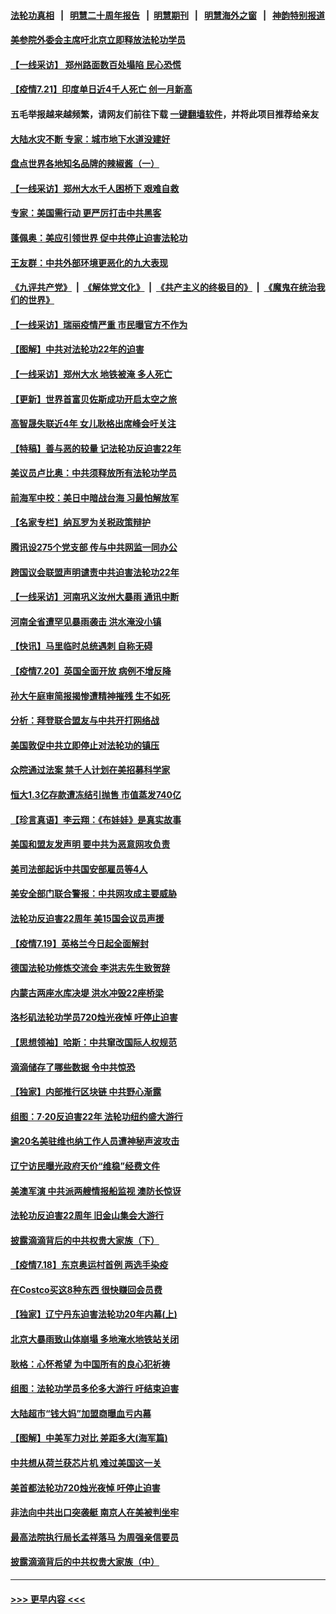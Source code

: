 #### [法轮功真相](https://github.com/gfw-breaker/truth/blob/master/README.md?t=0) &nbsp;&nbsp;|&nbsp;&nbsp; [明慧二十周年报告](https://github.com/gfw-breaker/mh-reports/blob/master/README.md?t=0) &nbsp;&nbsp;|&nbsp;&nbsp;[明慧期刊](https://github.com/gfw-breaker/mh-qikan) &nbsp;&nbsp;|&nbsp;&nbsp; [明慧海外之窗](https://github.com/gfw-breaker/mh-news/blob/master/README.md?t=0) &nbsp;&nbsp;|&nbsp;&nbsp; [神韵特别报道](https://github.com/gfw-breaker/mh-news/blob/master/shenyun.md?t=0)
#### [美参院外委会主席吁北京立即释放法轮功学员](../pages/nf4514/n13104658.md?t=07220351) 
#### [【一线采访】 郑州路面数百处塌陷 民心恐慌](../pages/nf4514/n13104384.md?t=07220351) 
#### [【疫情7.21】印度单日近4千人死亡 创一月新高](../pages/nf4514/n13104091.md?t=07220351) 
#### 五毛举报越来越频繁，请网友们前往下载 [一键翻墙软件](https://github.com/gfw-breaker/ssr-accounts)，并将此项目推荐给亲友
#### [大陆水灾不断 专家：城市地下水道没建好](../pages/nf4514/n13104250.md?t=07220351) 
#### [盘点世界各地知名品牌的辣椒酱（一）](../pages/nf4514/n13103895.md?t=07220351) 
#### [【一线采访】郑州大水千人困桥下 艰难自救](../pages/nf4514/n13103956.md?t=07220351) 
#### [专家：美国需行动 更严厉打击中共黑客](../pages/nf4514/n13103193.md?t=07220351) 
#### [蓬佩奥：美应引领世界 促中共停止迫害法轮功](../pages/nf4514/n13102781.md?t=07220351) 
#### [王友群：中共外部环境更恶化的九大表现](../pages/nf4514/n13103354.md?t=07220351) 
#### [《九评共产党》](https://github.com/begood0513/9ping.md/blob/master/README.md) &nbsp;|&nbsp; [《解体党文化》](../../../../jtdwh.md/blob/master/README.md)  &nbsp;|&nbsp; [《共产主义的终极目的》](../../../../gczydzjmd.md/blob/master/README.md) &nbsp;|&nbsp; [《魔鬼在统治我们的世界》](../../../../mgztzwmdsj.md/blob/master/README.md) 
#### [【一线采访】瑞丽疫情严重 市民曝官方不作为](../pages/nf4514/n13102922.md?t=07220351) 
#### [【图解】中共对法轮功22年的迫害](../pages/nf4514/n13103298.md?t=07220351) 
#### [【一线采访】郑州大水 地铁被淹 多人死亡](../pages/nf4514/n13102635.md?t=07220351) 
#### [【更新】世界首富贝佐斯成功开启太空之旅](../pages/nf4514/n13101853.md?t=07220351) 
#### [高智晟失联近4年 女儿耿格出席峰会吁关注](../pages/nf4514/n13103182.md?t=07220351) 
#### [【特稿】善与恶的较量 记法轮功反迫害22年](../pages/nf4514/n13086597.md?t=07220351) 
#### [美议员卢比奥：中共须释放所有法轮功学员](../pages/nf4514/n13102667.md?t=07220351) 
#### [前海军中校：美日中暗战台海 习最怕解放军](../pages/nf4514/n13102383.md?t=07220351) 
#### [【名家专栏】纳瓦罗为关税政策辩护](../pages/nf4514/n13102316.md?t=07220351) 
#### [腾讯设275个党支部 传与中共网监一同办公](../pages/nf4514/n13102260.md?t=07220351) 
#### [跨国议会联盟声明谴责中共迫害法轮功22年](../pages/nf4514/n13102310.md?t=07220351) 
#### [【一线采访】河南巩义汝州大暴雨 通讯中断](../pages/nf4514/n13102197.md?t=07220351) 
#### [河南全省遭罕见暴雨袭击 洪水淹没小镇](../pages/nf4514/n13101581.md?t=07220351) 
#### [【快讯】马里临时总统遇刺 自称无碍](../pages/nf4514/n13101715.md?t=07220351) 
#### [【疫情7.20】英国全面开放 病例不增反降](../pages/nf4514/n13101424.md?t=07220351) 
#### [孙大午庭审简报揭惨遭精神摧残 生不如死](../pages/nf4514/n13101374.md?t=07220351) 
#### [分析：拜登联合盟友与中共开打网络战](../pages/nf4514/n13100536.md?t=07220351) 
#### [美国敦促中共立即停止对法轮功的镇压](../pages/nf4514/n13100132.md?t=07220351) 
#### [众院通过法案 禁千人计划在美招募科学家](../pages/nf4514/n13100087.md?t=07220351) 
#### [恒大1.3亿存款遭冻结引抛售 市值蒸发740亿](../pages/nf4514/n13099966.md?t=07220351) 
#### [【珍言真语】李云翔：《布娃娃》是真实故事](../pages/nf4514/n13099471.md?t=07220351) 
#### [美国和盟友发声明 要中共为恶意网攻负责](../pages/nf4514/n13099486.md?t=07220351) 
#### [美司法部起诉中共国安部雇员等4人](../pages/nf4514/n13099431.md?t=07220351) 
#### [美安全部门联合警报：中共网攻成主要威胁](../pages/nf4514/n13098721.md?t=07220351) 
#### [法轮功反迫害22周年 美15国会议员声援](../pages/nf4514/n13092115.md?t=07220351) 
#### [【疫情7.19】英格兰今日起全面解封](../pages/nf4514/n13098843.md?t=07220351) 
#### [德国法轮功修炼交流会 李洪志先生致贺辞](../pages/nf4514/n13098794.md?t=07220351) 
#### [内蒙古两座水库决堤 洪水冲毁22座桥梁](../pages/nf4514/n13098925.md?t=07220351) 
#### [洛杉矶法轮功学员720烛光夜悼 吁停止迫害](../pages/nf4514/n13098757.md?t=07220351) 
#### [【思想领袖】哈斯：中共窜改国际人权规范](../pages/nf4514/n13053647.md?t=07220351) 
#### [滴滴储存了哪些数据 令中共惊恐](../pages/nf4514/n13097858.md?t=07220351) 
#### [【独家】内部推行区块链 中共野心渐露](../pages/nf4514/n13094145.md?t=07220351) 
#### [组图：7·20反迫害22年 法轮功纽约盛大游行](../pages/nf4514/n13097490.md?t=07220351) 
#### [逾20名美驻维也纳工作人员遭神秘声波攻击](../pages/nf4514/n13097477.md?t=07220351) 
#### [辽宁访民曝光政府天价“维稳”经费文件](../pages/nf4514/n13097268.md?t=07220351) 
#### [美澳军演 中共派两艘情报船监视 澳防长惊讶](../pages/nf4514/n13097237.md?t=07220351) 
#### [法轮功反迫害22周年 旧金山集会大游行](../pages/nf4514/n13096773.md?t=07220351) 
#### [披露滴滴背后的中共权贵大家族（下）](../pages/nf4514/n13094113.md?t=07220351) 
#### [【疫情7.18】东京奥运村首例 两选手染疫](../pages/nf4514/n13096752.md?t=07220351) 
#### [在Costco买这8种东西 很快赚回会员费](../pages/nf4514/n13089640.md?t=07220351) 
#### [【独家】辽宁丹东迫害法轮功20年内幕(上)](../pages/nf4514/n13089103.md?t=07220351) 
#### [北京大暴雨致山体崩塌 多地淹水地铁站关闭](../pages/nf4514/n13096568.md?t=07220351) 
#### [耿格：心怀希望 为中国所有的良心犯祈祷](../pages/nf4514/n13096417.md?t=07220351) 
#### [组图：法轮功学员多伦多大游行 吁结束迫害](../pages/nf4514/n13096311.md?t=07220351) 
#### [大陆超市“钱大妈”加盟商曝血亏内幕](../pages/nf4514/n13096080.md?t=07220351) 
#### [【图解】中美军力对比 差距多大(海军篇)](../pages/nf4514/n13091904.md?t=07220351) 
#### [中共想从荷兰获芯片机 难过美国这一关](../pages/nf4514/n13095864.md?t=07220351) 
#### [美首都法轮功720烛光夜悼 吁停止迫害](../pages/nf4514/n13095574.md?t=07220351) 
#### [非法向中共出口突袭艇 南京人在美被判坐牢](../pages/nf4514/n13095544.md?t=07220351) 
#### [最高法院执行局长孟祥落马 为周强亲信要员](../pages/nf4514/n13095758.md?t=07220351) 
#### [披露滴滴背后的中共权贵大家族（中）](../pages/nf4514/n13094096.md?t=07220351) 

----
#### [ >>> 更早内容 <<< ](../indexes/nf4514-earlier.md)
